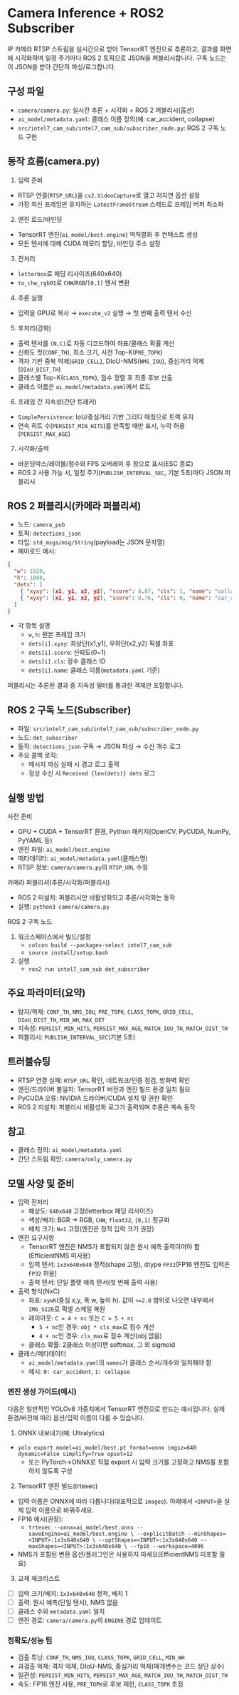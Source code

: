 # Camera Inference + ROS2 Subscriber

IP 카메라 RTSP 스트림을 실시간으로 받아 TensorRT 엔진으로 추론하고, 결과를 화면에 시각화하며 일정 주기마다 ROS 2 토픽으로 JSON을 퍼블리시합니다. 구독 노드는 이 JSON을 받아 간단히 파싱/로그합니다.

## 구성 파일
- `camera/camera.py`: 실시간 추론 + 시각화 + ROS 2 퍼블리시(옵션)
- `ai_model/metadata.yaml`: 클래스 이름 정의(예: car_accident, collapse)
- `src/intel7_cam_sub/intel7_cam_sub/subscriber_node.py`: ROS 2 구독 노드 구현

## 동작 흐름(camera.py)
1) 입력 준비
- RTSP 연결(`RTSP_URL`)을 `cv2.VideoCapture`로 열고 저지연 옵션 설정
- 가장 최신 프레임만 유지하는 `LatestFrameStream` 스레드로 프레임 버퍼 최소화

2) 엔진 로드/바인딩
- TensorRT 엔진(`ai_model/best.engine`) 역직렬화 후 컨텍스트 생성
- 모든 텐서에 대해 CUDA 메모리 할당, 바인딩 주소 설정

3) 전처리
- `letterbox`로 패딩 리사이즈(640x640)
- `to_chw_rgb01`로 `CHW`/`RGB`/`[0,1]` 텐서 변환

4) 추론 실행
- 입력을 GPU로 복사 → `execute_v2` 실행 → 첫 번째 출력 텐서 수신

5) 후처리(강화)
- 출력 텐서를 `(N,C)`로 자동 디코드하여 좌표/클래스 확률 계산
- 신뢰도 컷(`CONF_TH`), 최소 크기, 사전 Top-K(`PRE_TOPK`)
- 격자 기반 중복 억제(`GRID_CELL`), DIoU-NMS(`NMS_IOU`), 중심거리 억제(`DIoU_DIST_TH`)
- 클래스별 Top-K(`CLASS_TOPK`), 점수 정렬 후 최종 후보 산출
- 클래스 이름은 `ai_model/metadata.yaml`에서 로드

6) 프레임 간 지속성(간단 트래커)
- `SimplePersistence`: IoU/중심거리 기반 그리디 매칭으로 트랙 유지
- 연속 히트 수(`PERSIST_MIN_HITS`)를 만족할 때만 표시, 누락 허용(`PERSIST_MAX_AGE`)

7) 시각화/출력
- 바운딩박스/레이블/점수와 FPS 오버레이 후 창으로 표시(ESC 종료)
- ROS 2 사용 가능 시, 일정 주기(`PUBLISH_INTERVAL_SEC`, 기본 5초)마다 JSON 퍼블리시

## ROS 2 퍼블리시(카메라 퍼블리셔)
- 노드: `camera_pub`
- 토픽: `detections_json`
- 타입: `std_msgs/msg/String`(payload는 JSON 문자열)
- 페이로드 예시:

```json
{
  "w": 1920,
  "h": 1080,
  "dets": [
    { "xyxy": [x1, y1, x2, y2], "score": 0.87, "cls": 1, "name": "collapse" },
    { "xyxy": [x1, y1, x2, y2], "score": 0.76, "cls": 0, "name": "car_accident" }
  ]
}
```

- 각 항목 설명
  - `w`, `h`: 원본 프레임 크기
  - `dets[i].xyxy`: 좌상단(x1,y1), 우하단(x2,y2) 픽셀 좌표
  - `dets[i].score`: 신뢰도(0~1)
  - `dets[i].cls`: 정수 클래스 ID
  - `dets[i].name`: 클래스 이름(`metadata.yaml` 기준)

퍼블리시는 추론된 결과 중 지속성 필터를 통과한 객체만 포함합니다.

## ROS 2 구독 노드(Subscriber)
- 파일: `src/intel7_cam_sub/intel7_cam_sub/subscriber_node.py`
- 노드: `det_subscriber`
- 동작: `detections_json` 구독 → JSON 파싱 → 수신 개수 로그
- 주요 콜백 로직:
  - 메시지 파싱 실패 시 경고 로그 출력
  - 정상 수신 시 `Received {len(dets)} dets` 로그

## 실행 방법
사전 준비
- GPU + CUDA + TensorRT 환경, Python 패키지(OpenCV, PyCUDA, NumPy, PyYAML 등)
- 엔진 파일: `ai_model/best.engine`
- 메타데이터: `ai_model/metadata.yaml`(클래스명)
- RTSP 정보: `camera/camera.py`의 `RTSP_URL` 수정

카메라 퍼블리셔(추론/시각화/퍼블리시)
- ROS 2 미설치: 퍼블리시만 비활성화되고 추론/시각화는 동작
- 실행: `python3 camera/camera.py`

ROS 2 구독 노드
1) 워크스페이스에서 빌드/설정
   - `colcon build --packages-select intel7_cam_sub`
   - `source install/setup.bash`
2) 실행
   - `ros2 run intel7_cam_sub det_subscriber`

## 주요 파라미터(요약)
- 탐지/억제: `CONF_TH`, `NMS_IOU`, `PRE_TOPK`, `CLASS_TOPK`, `GRID_CELL`, `DIoU_DIST_TH`, `MIN_WH`, `MAX_DET`
- 지속성: `PERSIST_MIN_HITS`, `PERSIST_MAX_AGE`, `MATCH_IOU_TH`, `MATCH_DIST_TH`
- 퍼블리시: `PUBLISH_INTERVAL_SEC`(기본 5초)

## 트러블슈팅
- RTSP 연결 실패: `RTSP_URL` 확인, 네트워크/인증 점검, 방화벽 확인
- 엔진/드라이버 불일치: TensorRT 버전과 엔진 빌드 환경 일치 필요
- PyCUDA 오류: NVIDIA 드라이버/CUDA 설치 및 권한 확인
- ROS 2 미설치: 퍼블리시 비활성화 로그가 출력되며 추론은 계속 동작

## 참고
- 클래스 정의: `ai_model/metadata.yaml`
- 간단 스트림 확인: `camera/only_camera.py`

## 모델 사양 및 준비
- 입력 전처리
  - 해상도: `640x640` 고정(letterbox 패딩 리사이즈)
  - 색상/배치: BGR → RGB, `CHW`, `float32`, `[0,1]` 정규화
  - 배치 크기: `N=1` 고정(엔진은 정적 입력 크기 권장)
- 엔진 요구사항
  - TensorRT 엔진은 NMS가 포함되지 않은 원시 예측 출력이어야 함(EfficientNMS 미사용)
  - 입력 텐서: `1x3x640x640` 정적(shape 고정), dtype `FP32`(FP16 엔진도 입력은 `FP32` 허용)
  - 출력 텐서: 단일 플랫 예측 텐서(첫 번째 출력 사용)
- 출력 형식(NxC)
  - 좌표: `xywh`(중심 x,y, 폭 w, 높이 h). 값이 `<=2.0` 범위로 나오면 내부에서 `IMG_SIZE`로 픽셀 스케일 복원
  - 레이아웃: `C = 4 + nc` 또는 `C = 5 + nc`
    - `5 + nc`인 경우: `obj * cls_max`로 점수 계산
    - `4 + nc`인 경우: `cls_max`로 점수 계산(obj 없음)
  - 클래스 확률: 2클래스 이상이면 softmax, 그 외 sigmoid
- 클래스/메타데이터
  - `ai_model/metadata.yaml`의 `names`가 클래스 순서/개수와 일치해야 함
  - 예시: `0: car_accident`, `1: collapse`

### 엔진 생성 가이드(예시)
다음은 일반적인 YOLOv8 가중치에서 TensorRT 엔진으로 만드는 예시입니다. 실제 환경/버전에 따라 옵션/입력 이름이 다를 수 있습니다.

1) ONNX 내보내기(예: Ultralytics)
- `yolo export model=ai_model/best.pt format=onnx imgsz=640 dynamic=False simplify=True opset=12`
  - 또는 PyTorch→ONNX로 직접 export 시 입력 크기를 고정하고 NMS를 포함하지 않도록 구성

2) TensorRT 엔진 빌드(trtexec)
- 입력 이름은 ONNX에 따라 다릅니다(대표적으로 `images`). 아래에서 `<INPUT>`을 실제 입력 이름으로 바꿔주세요.
- FP16 예시(권장):
  - `trtexec --onnx=ai_model/best.onnx --saveEngine=ai_model/best.engine \
             --explicitBatch --minShapes=<INPUT>:1x3x640x640 \
             --optShapes=<INPUT>:1x3x640x640 --maxShapes=<INPUT>:1x3x640x640 \
             --fp16 --workspace=4096`
- NMS가 포함된 변환 옵션/플러그인은 사용하지 마세요(EfficientNMS 미포함 필요)

3) 교체 체크리스트
- [ ] 입력 크기/배치: `1x3x640x640` 정적, 배치 1
- [ ] 출력: 원시 예측(단일 텐서), NMS 없음
- [ ] 클래스 수와 `metadata.yaml` 일치
- [ ] 엔진 경로: `camera/camera.py`의 `ENGINE` 경로 업데이트

### 정확도/성능 팁
- 검출 튜닝: `CONF_TH`, `NMS_IOU`, `CLASS_TOPK`, `GRID_CELL`, `MIN_WH`
- 과검출 억제: 격자 억제, DIoU-NMS, 중심거리 억제(매개변수는 코드 상단 상수)
- 일관성: `PERSIST_MIN_HITS`, `PERSIST_MAX_AGE`, `MATCH_IOU_TH`, `MATCH_DIST_TH`
- 속도: FP16 엔진 사용, `PRE_TOPK`로 후보 제한, `CLASS_TOPK` 조정

